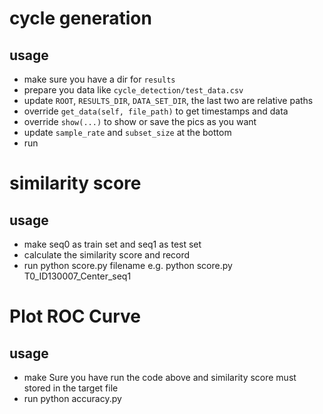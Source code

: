 # cycle generation

## usage
+ make sure you have a dir for `results`
+ prepare you data like `cycle_detection/test_data.csv`
+ update `ROOT`, `RESULTS_DIR`, `DATA_SET_DIR`, the last two are relative paths
+ override `get_data(self, file_path)` to get timestamps and data
+ override `show(...)` to show or save the pics as you want
+ update `sample_rate` and `subset_size` at the bottom
+ run


# similarity score

## usage

+ make seq0 as train set and seq1 as test set
+ calculate the similarity score and record
+ run python score.py filename e.g. python score.py T0_ID130007_Center_seq1


# Plot ROC Curve

## usage

+ make Sure you have run the code above and similarity score must stored in the target file
+ run python accuracy.py



